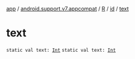 [app](../../../index.md) / [android.support.v7.appcompat](../../index.md) / [R](../index.md) / [id](index.md) / [text](.)

# text

`static val text: `[`Int`](https://kotlinlang.org/api/latest/jvm/stdlib/kotlin/-int/index.html)
`static val text: `[`Int`](https://kotlinlang.org/api/latest/jvm/stdlib/kotlin/-int/index.html)